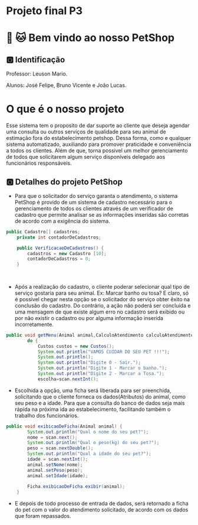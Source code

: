 # Projeto final P3

<h1>  🐶 🐱 Bem vindo ao nosso PetShop </h1>
 
## 🅾️ Identificação 

Professor: Leuson Mario.

Alunos: José Felipe, Bruno Vicente e João Lucas.

## <h1> O que é o nosso projeto </h1> Esse sistema tem o proposito de dar suporte ao cliente que deseja agendar uma consulta ou outros serviços de qualidade para seu animal de estimação fora do estabelecimento petshop. Dessa forma, como e qualquer sistema automatizado, auxiliando para promover praticidade e conveniência a todos os clientes. Além de que, torna possivel um melhor gerenciamento de todos que solicitarem algum serviço disponíveis delegado aos funcionários responsáveis.


## 🅾️ Detalhes do projeto PetShop

- Para que o solicitador do serviço garanta o atendimento, o sistema PetShop é provido de um sistema de cadastro necessário para o gerenciamento de todos os clientes através de um verificador de cadastro que permite analisar se as informações inseridas são corretas de acordo com a exigência do sistema.


~~~java
public Cadastro[] cadastros;
	private int contadorDeCadastros;

	public VerificacaoDeCadastros() {
		cadastros = new Cadastro [10];
		contadorDeCadastros = 0;
	}
  
  
~~~

- Após a realização do cadastro, o cliente poderar selecionar qual tipo de serviço gostaria para seu animal. Ex: Marcar banho ou tosa? E claro, só é possivel chegar nesta opção se o solicitador do serviço obter êxito na conclusão do cadastro. Do contrário, a ação não poderá ser concluída e uma mensagem de que existe algum erro no cadastro será exibido ou por não existir o cadastro ou por alguma informação inserida incorretamente. 


~~~java
public void getMenu(Animal animal,CalculoAtendimento calculoAtendimento,Cadastro c) throws CadastroNaoPermitido, TamanhoNaoPermitido, CadastroNaoExiste {
		do {
			Custos custos = new Custos(); 
			System.out.println("VAMOS CUIDAR DO SEU PET !!!");
			System.out.println();
			System.out.println("Digite 0 - Sair.");
			System.out.println("Digite 1 - Marcar o banho.");
			System.out.println("Digite 2 - Marcar a Tosa.");
			escolha=scan.nextInt();
~~~


- Escolhida a opção, uma ficha será liberada para ser preenchida, solicitando que o cliente forneca os dados(Atributos) do animal, como seu peso e a idade. Para que a consulta do banco de dados seja mais rápida na próxima ida ao estabelecimento, facilitando também o trabalho dos funcionários.  

~~~java
public void exibicaoDeFicha(Animal animal) {
		System.out.println("Qual o nome do seu pet?");
		nome = scan.next();
		System.out.println("Qual o peso(kg) do seu pet?");
		peso = scan.nextDouble();
		System.out.println("Qual a idade do seu pet?");
		idade = scan.nextInt();
		animal.setNome(nome);
		animal.setPeso(peso);
		animal.setIdade(idade);
		
		Ficha.exibicaoDeFicha.exibir(animal);
	}
~~~

- E depois de todo processo de entrada de dados, será retornado a ficha do pet com o valor do atendimento solicitado, de acordo com os dados que foram repassados.
